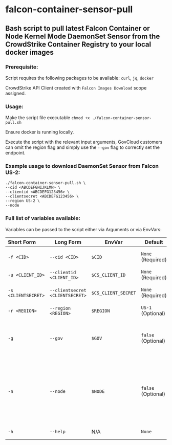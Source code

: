 # falcon-container-sensor-pull
## Bash script to pull latest Falcon Container or Node Kernel Mode DaemonSet Sensor from the CrowdStrike Container Registry to your local docker images

### Prerequisite: 
Script requires the following packages to be available: `curl`, `jq`, `docker`

CrowdStrike API Client created with `Falcon Images Download` scope assigned.
### Usage:
Make the script file executable `chmod +x ./falcon-container-sensor-pull.sh`

Ensure docker is running locally.

Execute the script with the relevant input arguments, GovCloud customers can omit the region flag and simply use the `--gov` flag to correctly set the endpoint.

### Example usage to download DaemonSet Sensor from Falcon US-2:
```
./falcon-container-sensor-pull.sh \
--cid <ABCDEFGHIJKLMN> \
--clientid <ABCDEFG123456> \
--clientsecret <ABCDEFG123456> \
--region US-2 \
--node
```
### Full list of variables available:
Variables can be passed to the script either via Arguments or via EnvVars:

| Short Form         | Long Form                      | EnvVar             | Default           |Description                                                                             | 
|:-------------------|--------------------------------|--------------------|-------------------|----------------------------------------------------------------------------------------|
| `-f <CID>`         | `--cid <CID>`                  | `$CID`             | `None` (Required) |CrowdStrike Customer ID (CID)                                                           | 
| `-u <CLIENT_ID>`   | `--clientid <CLIENT_ID>`       | `$CS_CLIENT_ID`    | `None` (Required) |CrowdStrike API Client ID                                                               | 
| `-s <CLIENTSECRET>`| `--clientsecret <CLIENTSECRET>`| `$CS_CLIENT_SECRET`| `None` (Required) |CrowdStrike API Client Secret                                                           | 
| `-r <REGION>`      | `--region <REGION>`            | `$REGION`          | `US-1` (Optional) |CrowdStrike Region                                                                      | 
| `-g`               | `--gov`                        | `$GOV`            | `false` (Optional)|Flag to set falcon API endpoints and registry to falcon gov cloud|
| `-n`               | `--node`                       | `$NODE`            | `false` (Optional)|Flag to download Node Sensor, if not set script defaults to downloading container sensor| 
| `-h`               | `--help`                       | N/A                | `None`            |Display help message                                                                    | 



